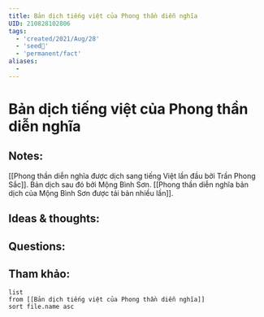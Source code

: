 ```yaml
---
title: Bản dịch tiếng việt của Phong thần diễn nghĩa
UID: 210828102806
tags:
  - 'created/2021/Aug/28'
  - 'seed🥜'
  - 'permanent/fact'
aliases:
  - 
---
```

# Bản dịch tiếng việt của Phong thần diễn nghĩa

## Notes:
[[Phong thần diễn nghĩa được dịch sang tiếng Việt lần đầu bởi Trần Phong Sắc]]. 
Bản dịch sau đó bởi Mộng Bình Sơn.
[[Phong thần diễn nghĩa bản dịch của Mộng Bình Sơn được tái bản nhiều lần]].

## Ideas & thoughts:

## Questions:


## Tham khảo:
```dataview
list
from [[Bản dịch tiếng việt của Phong thần diễn nghĩa]]
sort file.name asc
```